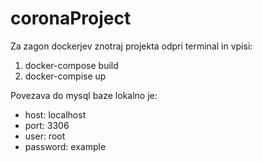 # coronaProject

Za zagon dockerjev znotraj projekta odpri terminal in vpisi:
  1. docker-compose build
  2. docker-compise up
 
 Povezava do mysql baze lokalno je:
  * host: localhost
  * port: 3306
  * user: root
  * password: example

